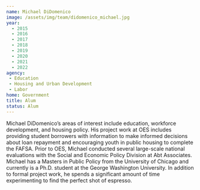 ```yaml
---
name: Michael DiDomenico
image: /assets/img/team/didomenico_michael.jpg
year:
  - 2015
  - 2016
  - 2017
  - 2018
  - 2019
  - 2020
  - 2021
  - 2022
agency:
 - Education
 - Housing and Urban Development
 - Labor
home: Government
title: Alum
status: Alum
---
```


Michael DiDomenico’s areas of interest include education, workforce development, and housing policy. His project work at OES includes providing student borrowers with information to make informed decisions about loan repayment and encouraging youth in public housing to complete the FAFSA. Prior to OES, Michael conducted several large-scale national evaluations with the Social and Economic Policy Division at Abt Associates. Michael has a Masters in Public Policy from the University of Chicago and currently is a Ph.D. student at the George Washington University. In addition to formal project work, he spends a significant amount of time experimenting to find the perfect shot of espresso.
